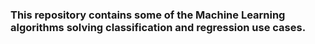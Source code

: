 <h3> This repository contains some of the Machine Learning algorithms solving classification and regression use cases.</h3>
